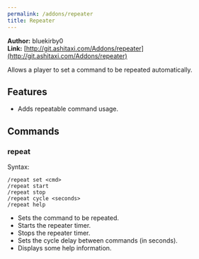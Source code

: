 ```yaml
---
permalink: /addons/repeater
title: Repeater
---
```


**Author:** bluekirby0<br/>
**Link:** [http://git.ashitaxi.com/Addons/repeater](http://git.ashitaxi.com/Addons/repeater)

Allows a player to set a command to be repeated automatically.

## Features

  * Adds repeatable command usage.

## Commands

### repeat
Syntax:
```
/repeat set <cmd>
/repeat start
/repeat stop
/repeat cycle <seconds>
/repeat help
```
  * Sets the command to be repeated.
  * Starts the repeater timer.
  * Stops the repeater timer.
  * Sets the cycle delay between commands (in seconds).
  * Displays some help information.